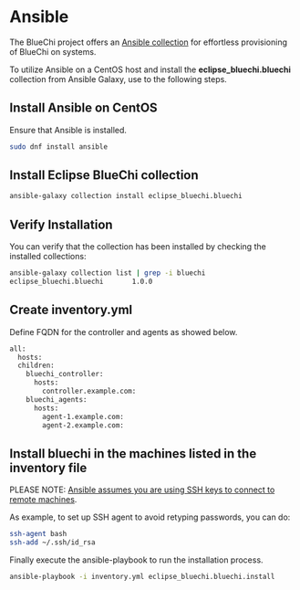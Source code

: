 <!-- markdownlint-disable-file MD013 MD033 -->
# Ansible

The BlueChi project offers an [Ansible collection](https://galaxy.ansible.com/ui/repo/published/eclipse_bluechi/bluechi/docs/) for effortless provisioning of BlueChi on systems.

To utilize Ansible on a CentOS host and install the **eclipse_bluechi.bluechi** collection from Ansible Galaxy, use to the following steps.

## Install Ansible on CentOS

Ensure that Ansible is installed.

```bash
sudo dnf install ansible
```

## Install Eclipse BlueChi collection

```bash
ansible-galaxy collection install eclipse_bluechi.bluechi
```

## Verify Installation

You can verify that the collection has been installed by checking the installed collections:

```bash
ansible-galaxy collection list | grep -i bluechi
eclipse_bluechi.bluechi       1.0.0
```

## Create inventory.yml

Define FQDN for the controller and agents as showed below.

```bash
all:
  hosts:
  children:
    bluechi_controller:
      hosts:
        controller.example.com:
    bluechi_agents:
      hosts:
        agent-1.example.com:
        agent-2.example.com:
```

## Install bluechi in the machines listed in the inventory file

PLEASE NOTE: [Ansible assumes you are using SSH keys to connect to remote machines](https://docs.ansible.com/ansible/latest/inventory_guide/connection_details.html#setting-up-ssh-keys).

As example, to set up SSH agent to avoid retyping passwords, you can do:

```bash
ssh-agent bash
ssh-add ~/.ssh/id_rsa
```

Finally execute the ansible-playbook to run the installation process.

```bash
ansible-playbook -i inventory.yml eclipse_bluechi.bluechi.install
```
